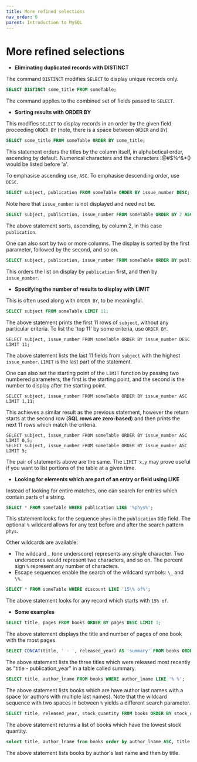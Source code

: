 ```yaml
---
title: More refined selections
nav_order: 6
parent: Introduction to MySQL
---
```


# More refined selections

+ __Eliminating duplicated records with DISTINCT__

The command `DISTINCT` modifies `SELECT` to display unique records only.

```sql
SELECT DISTINCT some_title FROM someTable;
```

The command applies to the combined set of fields passed to `SELECT`.

+ __Sorting results with ORDER BY__

This modifies `SELECT` to display records in an order by the given field proceeding `ORDER BY` (note, there is a space between `ORDER` and `BY`)

```sql
SELECT some_title FROM someTable ORDER BY some_title;
```

This statement orders the titles by the column itself, in alphabetical order, ascending by default. Numerical characters and the characters !@#$%^&*() would be listed before 'a'.

To emphasise ascending use, `ASC`. To emphasise descending order, use `DESC`.

```sql
SELECT subject, publication FROM someTable ORDER BY issue_number DESC;
```

Note here that `issue_number` is not displayed and need not be.

```sql
SELECT subject, publication, issue_number FROM someTable ORDER BY 2 ASC;
```

The above statement sorts, ascending, by column 2, in this case `publication`.

One can also sort by two or more columns. The display is sorted by the first parameter, followed by the second, and so on.

```sql
SELECT subject, publication, issue_number FROM someTable ORDER BY publication, issue_number;
```

This orders the list on display by `publication` first, and then by `issue_number`.

+ __Specifying the number of results to display with LIMIT__

This is often used along with `ORDER BY`, to be meaningful.

```sql
SELECT subject FROM someTable LIMIT 11;
```

The above statement prints the first 11 rows of `subject`, without any particular criteria. To list the 'top 11' by some criteria, use `ORDER BY`.

```
SELECT subject, issue_number FROM someTable ORDER BY issue_number DESC LIMIT 11;
```

The above statement lists the last 11 fields from `subject` with the highest `issue_number`. `LIMIT` is the last part of the statement.

One can also set the starting point of the `LIMIT` function by passing two numbered parameters, the first is the starting point, and the second is the number to display after the starting point.

```
SELECT subject, issue_number FROM someTable ORDER BY issue_number ASC LIMIT 1,11;
```

This achieves a similar result as the previous statement, however the return starts at the second row (**SQL rows are zero-based**) and then prints the next 11 rows which match the criteria.

```
SELECT subject, issue_number FROM someTable ORDER BY issue_number ASC LIMIT 0,5;
SELECT subject, issue_number FROM someTable ORDER BY issue_number ASC LIMIT 5;
```

The pair of statements above are the same. The `LIMIT x,y` may prove useful if you want to list portions of the table at a given time.

+ __Looking for elements which are part of an entry or field using LIKE__

Instead of looking for entire matches, one can search for entries which contain parts of a string.

```sql
SELECT * FROM someTable WHERE publication LIKE '%phys%';
```

This statement looks for the sequence `phys` in the `publication` title field. The optional `%` wildcard allows for any text before and after the search pattern `phys`.

Other wildcards are available:

- The wildcard _ (one underscore) represents any _single_ character. Two underscores would represent two characters, and so on. The percent sign `%` represent any number of characters.
- Escape sequences enable the search of the wildcard symbols: `\_` and `\%`.

```sql
SELECT * FROM someTable WHERE discount LIKE '15\% of%';
```

The above statement looks for any record which starts with `15% of`.

+ __Some examples__

```sql
SELECT title, pages FROM books ORDER BY pages DESC LIMIT 1;
```

The above statement displays the title and number of pages of one book with the most pages.

```sql
SELECT CONCAT(title, ' - ', released_year) AS 'summary' FROM books ORDER BY released_year DESC LIMIT 3;
```

The above statement lists the three titles which were released most recently as "title - publication_year" in a table called summary.

```sql
SELECT title, author_lname FROM books WHERE author_lname LIKE '% %';
```

The above statement lists books which are have author last names with a space (or authors with multiple last names). Note that the wildcard sequence with two spaces in between `%` yields a different search parameter.

```sql
SELECT title, released_year, stock_quantity FROM books ORDER BY stock_quantity ASC LIMIT 3;
```

The above statement returns a list of books which have the lowest stock quantity.

```sql
select title, author_lname from books order by author_lname ASC, title ASC;
```

The above statement lists books by author's last name and then by title.

